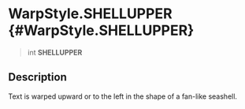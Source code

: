 WarpStyle.SHELLUPPER {#WarpStyle.SHELLUPPER}
====================

> int **SHELLUPPER**

Description
-----------

Text is warped upward or to the left in the shape of a fan-like
seashell.
